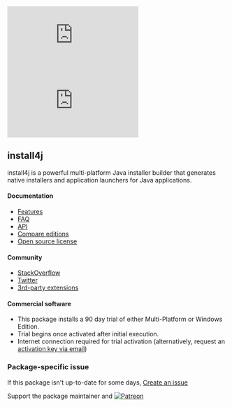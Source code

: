 [![](https://img.shields.io/chocolatey/v/install4j.install?color=green&label=install4j.install)](https://chocolatey.org/packages/install4j.install) [![](https://img.shields.io/chocolatey/dt/install4j.install)](https://chocolatey.org/packages/install4j.install)

## install4j

install4j is a powerful multi-platform Java installer builder that generates native installers and application launchers for Java applications.

#### Documentation
* [Features](https://www.ej-technologies.com/products/install4j/features.html)
* [FAQ](https://www.ej-technologies.com/buy/install4j/faq.html)
* [API](https://www.ej-technologies.com/resources/install4j/help/api/index.html)
* [Compare editions](https://www.ej-technologies.com/products/install4j/editions.html)
* [Open source license](https://www.ej-technologies.com/buy/install4j/openSource/)

#### Community
* [StackOverflow](https://stackoverflow.com/questions/tagged/install4j)
* [Twitter](https://twitter.com/IngoKegel)
* [3rd-party extensions](https://www.ej-technologies.com/products/install4j/extensions.html)

#### Commercial software
* This package installs a 90 day trial of either Multi-Platform or Windows Edition.
* Trial begins once activated after initial execution.
* Internet connection required for trial activation (alternatively, request an [activation key via email](https://www.ej-technologies.com/download/install4j/trial))

### Package-specific issue
If this package isn't up-to-date for some days, [Create an issue](https://github.com/tunisiano187/Choco-packages/issues/new/choose)

Support the package maintainer and [![Patreon](https://cdn.jsdelivr.net/gh/tunisiano187/choco-packages@f986b7f5de3afc021180256752805698d4efbc38/icons/patreon.png)](https://www.patreon.com/tunisiano)
